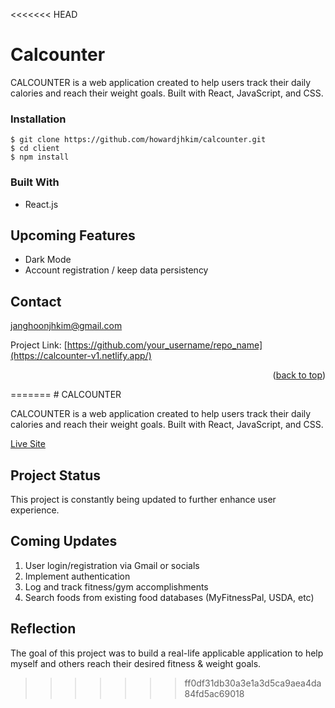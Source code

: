 <<<<<<< HEAD
# Calcounter

CALCOUNTER is a web application created to help users track their daily calories and reach their weight goals. Built with React, JavaScript, and CSS.

### Installation

```
$ git clone https://github.com/howardjhkim/calcounter.git
$ cd client
$ npm install
```


### Built With

* React.js

## Upcoming Features

* Dark Mode
* Account registration / keep data persistency

## Contact

janghoonjhkim@gmail.com

Project Link: [https://github.com/your_username/repo_name](https://calcounter-v1.netlify.app/)

<p align="right">(<a href="#readme-top">back to top</a>)</p>
=======
# CALCOUNTER

CALCOUNTER is a web application created to help users track their daily calories and reach their weight goals.
Built with React, JavaScript, and CSS.

[Live Site](https://calcounter-v1.netlify.app/)

## Project Status

This project is constantly being updated to further enhance user experience. 

## Coming Updates

1. User login/registration via Gmail or socials
2. Implement authentication
2. Log and track fitness/gym accomplishments
3. Search foods from existing food databases (MyFitnessPal, USDA, etc)

## Reflection

The goal of this project was to build a real-life applicable application to help myself and others reach their desired fitness & weight goals.
>>>>>>> ff0df31db30a3e1a3d5ca9aea4da84fd5ac69018
